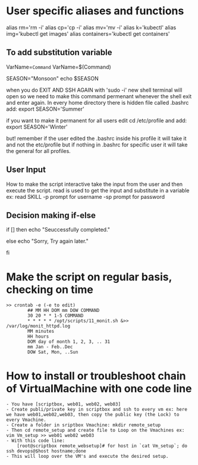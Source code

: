 # User specific aliases and functions
alias rm='rm -i'
alias cp='cp -i'
alias mv='mv -i'
alias k='kubectl'
alias img='kubectl get images'
alias containers='kubectl get containers'

## To add substitution variable
VarName=`Command`
VarName=$(Command)

SEASON="Monsoon"
echo $SEASON 

when you do EXIT AND SSH AGAIN with 'sudo -i' new shell terminal will open
so we need to make this command permenant whenever the shell exit and enter again.
In every home directory there is hidden file called .bashrc
add: export SEASON='Summer'

if you want to make it permanent for all users edit cd /etc/profile and add: export SEASON='Winter' 

but! remember if the user edited the .bashrc inside his profile it will take it and not the etc/profile but if nothing in .bashrc for specific user it will take the general for all profiles.


## User Input
How to make the script interactive take the input from the user and then execute the script.
read is used to get the input and substitute in a variable ex: read SKILL
-p prompt for username
-sp prompt for password


## Decision making if-else

if [<some text>]
then
  <commands>
  echo "Seuccessfully completed."

else
  <commands>
  echo "Sorry, Try again later."

fi


# Make the script on regular basis, checking on time
    >> crontab -e (-e to edit)
            ## MM HH DOM mm DOW COMMAND 
            30 20 * * 1-5 COMMAND
            * * * * * /opt/scripts/11_monit.sh &>> /var/log/monit_httpd.log
            MM minutes
            HH hours
            DOM day of month 1, 2, 3, .. 31
            mm Jan - Feb..Dec
            DOW Sat, Mon, ..Sun


# How to install or troubleshoot chain of VirtualMachine with one code line
    - You have [scriptbox, web01, web02, web03]
    - Create publi/private key in scriptbox and ssh to every vm ex: here we have web01,web02,web03, then copy the public key (the Lock) to every Vmachine.
    - Create a folder in sriptbox Vmachine: mkdir remote_setup 
    - Then cd remote_setup and create file to Loop on the Vmachines ex: vim Vm_setup >> web01 web02 web03
    - With this code line: 
        [root@scriptbox remote_websetup]# for host in `cat Vm_setup`; do ssh devops@$host hostname;done
    - This will loop over the VM's and execute the desired setup.
